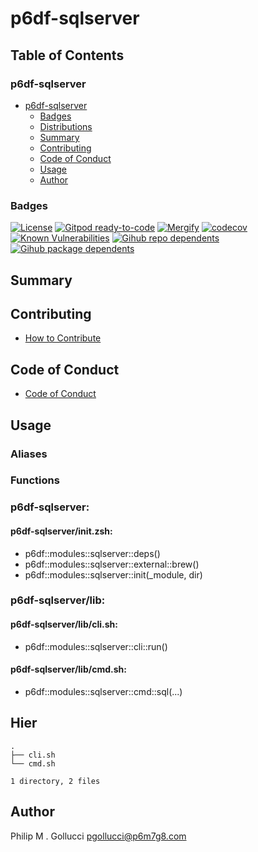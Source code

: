 # p6df-sqlserver

## Table of Contents


### p6df-sqlserver
- [p6df-sqlserver](#p6df-sqlserver)
  - [Badges](#badges)
  - [Distributions](#distributions)
  - [Summary](#summary)
  - [Contributing](#contributing)
  - [Code of Conduct](#code-of-conduct)
  - [Usage](#usage)
  - [Author](#author)

### Badges

[![License](https://img.shields.io/badge/License-Apache%202.0-yellowgreen.svg)](https://opensource.org/licenses/Apache-2.0)
[![Gitpod ready-to-code](https://img.shields.io/badge/Gitpod-ready--to--code-blue?logo=gitpod)](https://gitpod.io/#https://github.com/p6m7g8/p6df-sqlserver)
[![Mergify](https://img.shields.io/endpoint.svg?url=https://gh.mergify.io/badges/p6m7g8/p6df-sqlserver/&style=flat)](https://mergify.io)
[![codecov](https://codecov.io/gh/p6m7g8/p6df-sqlserver/branch/master/graph/badge.svg?token=14Yj1fZbew)](https://codecov.io/gh/p6m7g8/p6df-sqlserver)
[![Known Vulnerabilities](https://snyk.io/test/github/p6m7g8/p6df-sqlserver/badge.svg?targetFile=package.json)](https://snyk.io/test/github/p6m7g8/p6df-sqlserver?targetFile=package.json)
[![Gihub repo dependents](https://badgen.net/github/dependents-repo/p6m7g8/p6df-sqlserver)](https://github.com/p6m7g8/p6df-sqlserver/network/dependents?dependent_type=REPOSITORY)
[![Gihub package dependents](https://badgen.net/github/dependents-pkg/p6m7g8/p6df-sqlserver)](https://github.com/p6m7g8/p6df-sqlserver/network/dependents?dependent_type=PACKAGE)

## Summary

## Contributing

- [How to Contribute](CONTRIBUTING.md)

## Code of Conduct

- [Code of Conduct](https://github.com/p6m7g8/.github/blob/master/CODE_OF_CONDUCT.md)

## Usage


### Aliases


### Functions

### p6df-sqlserver:

#### p6df-sqlserver/init.zsh:

- p6df::modules::sqlserver::deps()
- p6df::modules::sqlserver::external::brew()
- p6df::modules::sqlserver::init(_module, dir)


### p6df-sqlserver/lib:

#### p6df-sqlserver/lib/cli.sh:

- p6df::modules::sqlserver::cli::run()

#### p6df-sqlserver/lib/cmd.sh:

- p6df::modules::sqlserver::cmd::sql(...)



## Hier
```text
.
├── cli.sh
└── cmd.sh

1 directory, 2 files
```
## Author

Philip M . Gollucci <pgollucci@p6m7g8.com>
